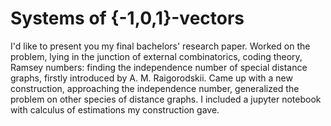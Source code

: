# Systems of {-1,0,1}-vectors
I'd like to present you my final bachelors' research paper. Worked on the problem, lying in the junction of external combinatorics, coding theory, Ramsey numbers: finding the independence number of special distance graphs, firstly introduced by A. M. Raigorodskii. Came up with a new construction, approaching the independence number, generalized the problem on other species of distance graphs. I included a jupyter notebook with calculus of estimations my construction gave.
